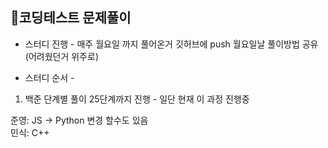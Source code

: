 <h2>🎈코딩테스트 문제풀이</h2>

- 스터디 진행 - 
  매주 월요일 까지 풀어온거 깃허브에 push 
  월요일날 풀이방법 공유(어려웠던거 위주로)

- 스터디 순서 -
1. 백준 단계별 풀이 25단계까지 진행 - 일단 현재 이 과정 진행중

준영: JS -> Python 변경 할수도 있음<br>
민식: C++
